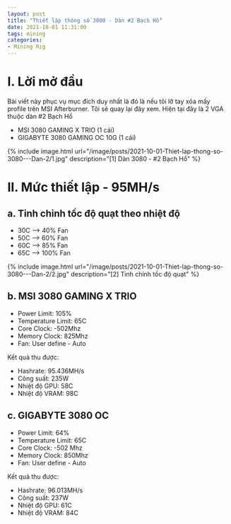 ```yaml
---
layout: post
title: "Thiết lập thông số 3080 - Dàn #2 Bạch Hổ"
date: 2021-10-01 11:31:00
tags: mining
categories:
- Mining Rig
---
```

# I. Lời mở đầu

Bài viết này phục vụ mục đích duy nhất là đó là nếu tôi lỡ tay xóa mấy profile trên MSI Afterburner. Tôi sẽ quay lại đây xem. Hiện tại đây là 2 VGA thuộc dàn #2 Bạch Hổ


- MSI 3080 GAMING X TRIO (1 cái)
- GIGABYTE 3080 GAMING OC 10G (1 cái)

{% include image.html url="/image/posts/2021-10-01-Thiet-lap-thong-so-3080---Dan-2/1.jpg" description="[1] Dàn 3080 - #2 Bạch Hổ" %}

# II. Mức thiết lập - 95MH/s
## a. Tinh chỉnh tốc độ quạt theo nhiệt độ
- 30C -->  40% Fan
- 50C -->  60% Fan
- 60C -->  85% Fan
- 65C --> 100% Fan

{% include image.html url="/image/posts/2021-10-01-Thiet-lap-thong-so-3080---Dan-2/2.jpg" description="[2] Tinh chỉnh tốc độ quạt" %}

## b. MSI 3080 GAMING X TRIO
- Power Limit: 105%
- Temperature Limit: 65C
- Core Clock: -502Mhz
- Memory Clock: 825Mhz
- Fan: User define - Auto

Kết quả thu được:
- Hashrate: 95.436MH/s
- Công suất: 235W
- Nhiệt độ GPU: 58C
- Nhiệt độ VRAM: 98C

## c. GIGABYTE 3080 OC
- Power Limit: 64%
- Temperature Limit: 65C
- Core Clock: -502 Mhz
- Memory Clock: 850Mhz
- Fan: User define - Auto

Kết quả thu được:
- Hashrate: 96.013MH/s
- Công suất: 237W
- Nhiệt độ GPU: 61C
- Nhiệt độ VRAM: 84C
